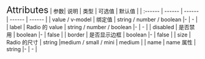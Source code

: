 <ClientOnly>
  <xxx-checkbox/>
<font size=5>Attributes</font>
| 参数| 说明 | 类型 | 可选值 | 默认值 |
| :------ | ------ | ------ | ------ | ------ |
| value / v-model | 绑定值 | 	string / number / boolean |- | - |
| label | Radio 的 value | string / number / boolean |- | - |
| disabled | 是否禁用 | boolean |- | false |
| border | 是否显示边框 | boolean |- | false |
| size   | Radio 的尺寸 | string |medium / small / mini | medium |
| name | name 属性 | string |- | - |

</ClientOnly>
